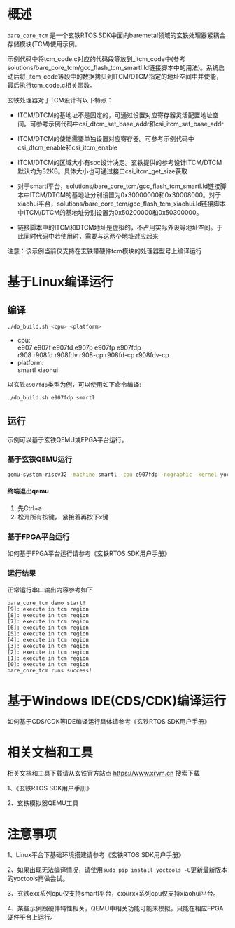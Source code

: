 # 概述

`bare_core_tcm` 是一个玄铁RTOS SDK中面向baremetal领域的玄铁处理器紧耦合存储模块(TCM)使用示例。

示例代码中将tcm_code.c对应的代码段等放到_itcm_code中(参考solutions/bare_core_tcm/gcc_flash_tcm_smartl.ld链接脚本中的用法)。系统启动后将_itcm_code等段中的数据拷贝到ITCM/DTCM指定的地址空间中并使能，最后执行tcm_code.c相关函数。

玄铁处理器对于TCM设计有以下特点：

- ITCM/DTCM的基地址不是固定的，可通过设置对应寄存器灵活配置地址空间。可参考示例代码中csi_dtcm_set_base_addr和csi_itcm_set_base_addr

- ITCM/DTCM的使能需要单独设置对应寄存器。可参考示例代码中csi_dtcm_enable和csi_itcm_enable

- ITCM/DTCM的区域大小有soc设计决定。玄铁提供的参考设计ITCM/DTCM默认均为32KB。具体大小也可通过接口csi_itcm_get_size获取

- 对于smartl平台，solutions/bare_core_tcm/gcc_flash_tcm_smartl.ld链接脚本中ITCM/DTCM的基地址分别设置为0x30000000和0x30008000。对于xiaohui平台，solutions/bare_core_tcm/gcc_flash_tcm_xiaohui.ld链接脚本中ITCM/DTCM的基地址分别设置为0x50200000和0x50300000。

- 链接脚本中的ITCM和DTCM地址是虚拟的，不占用实际外设等地址空间。于此同时代码中若使用时，需要与这两个地址对应起来

注意：该示例当前仅支持在玄铁带硬件tcm模块的处理器型号上编译运行

# 基于Linux编译运行

## 编译

```bash
./do_build.sh <cpu> <platform>
```
- cpu: <br />
        e907 e907f e907fd e907p e907fp e907fdp <br />
        r908 r908fd r908fdv r908-cp r908fd-cp r908fdv-cp <br />
- platform: <br />
        smartl xiaohui

以玄铁`e907fdp`类型为例，可以使用如下命令编译:
```bash
./do_build.sh e907fdp smartl
```

## 运行

示例可以基于玄铁QEMU或FPGA平台运行。

### 基于玄铁QEMU运行

```bash
qemu-system-riscv32 -machine smartl -cpu e907fdp -nographic -kernel yoc.elf
```

#### 终端退出qemu

1. 先Ctrl+a
2. 松开所有按键， 紧接着再按下x键

### 基于FPGA平台运行

如何基于FPGA平台运行请参考《玄铁RTOS SDK用户手册》

### 运行结果
正常运行串口输出内容参考如下
```
bare_core_tcm demo start!
[9]: execute in tcm region
[8]: execute in tcm region
[7]: execute in tcm region
[6]: execute in tcm region
[5]: execute in tcm region
[4]: execute in tcm region
[3]: execute in tcm region
[2]: execute in tcm region
[1]: execute in tcm region
[0]: execute in tcm region
bare_core_tcm runs success!
```

# 基于Windows IDE(CDS/CDK)编译运行

如何基于CDS/CDK等IDE编译运行具体请参考《玄铁RTOS SDK用户手册》

# 相关文档和工具

相关文档和工具下载请从玄铁官方站点 https://www.xrvm.cn 搜索下载

1、《玄铁RTOS SDK用户手册》

2、玄铁模拟器QEMU工具


# 注意事项

1、Linux平台下基础环境搭建请参考《玄铁RTOS SDK用户手册》

2、如果出现无法编译情况，请使用`sudo pip install yoctools -U`更新最新版本的yoctools再做尝试。

3、玄铁exx系列cpu仅支持smartl平台，cxx/rxx系列cpu仅支持xiaohui平台。

4、某些示例跟硬件特性相关，QEMU中相关功能可能未模拟，只能在相应FPGA硬件平台上运行。

